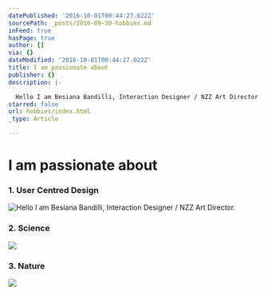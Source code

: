 ```yaml
---
datePublished: '2016-10-01T00:44:27.622Z'
sourcePath: _posts/2016-09-30-hobbies.md
inFeed: true
hasPage: true
author: []
via: {}
dateModified: '2016-10-01T00:44:27.022Z'
title: I am passionate about
publisher: {}
description: |-

  Hello I am Besiana Bandilli, Interaction Designer / NZZ Art Director. 
starred: false
url: hobbies/index.html
_type: Article

---
```

# I am passionate about

### 1\. User Centred Design
![
Hello I am Besiana Bandilli, Interaction Designer / NZZ Art Director. ](https://the-grid-user-content.s3-us-west-2.amazonaws.com/794f7ce0-df95-4061-b7f0-6dcbc6795af6.gif)

### 2\. Science
![](https://the-grid-user-content.s3-us-west-2.amazonaws.com/52065b05-9bd9-4533-92a1-658064bbee93.gif)

### 3\. Nature
![](https://the-grid-user-content.s3-us-west-2.amazonaws.com/136ee1e8-0af3-489c-afff-2e2bc032b94a.gif)